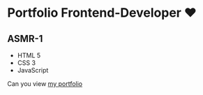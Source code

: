 # Portfolio Frontend-Developer ♥
## ASMR-1
- HTML 5
- CSS 3
- JavaScript

Can you view [my portfolio](https://adillettos.github.io/Test/#)
